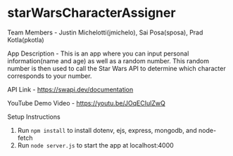 # starWarsCharacterAssigner

Team Members - Justin Michelotti(jmichelo), Sai Posa(sposa), Prad Kotla(pkotla)

App Description - This is an app where you can input personal information(name and age) as well as a random number. This random number is then used to call the Star Wars API to determine which character corresponds to your number.

API Link - https://swapi.dev/documentation

YouTube Demo Video - https://youtu.be/JOqECIulZwQ



Setup Instructions

1. Run `npm install` to install dotenv, ejs, express, mongodb, and node-fetch
2. Run `node server.js` to start the app at localhost:4000
